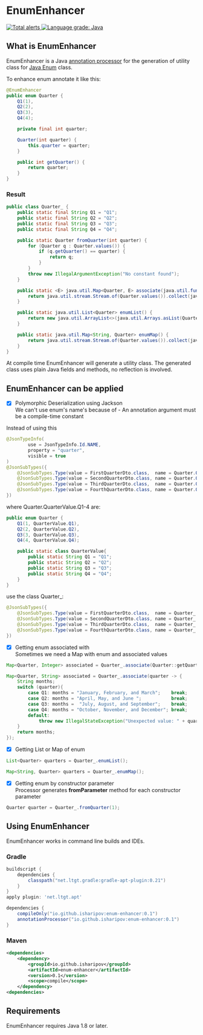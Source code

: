 # EnumEnhancer

<a href="https://lgtm.com/projects/g/iSharipov/enum-enhancer/alerts/">
    <img alt="Total alerts" src="https://img.shields.io/lgtm/alerts/g/iSharipov/enum-enhancer.svg?logo=lgtm&logoWidth=18"/>
</a>
<a href="https://lgtm.com/projects/g/iSharipov/enum-enhancer/context:java">
    <img alt="Language grade: Java" src="https://img.shields.io/lgtm/grade/java/g/iSharipov/enum-enhancer.svg?logo=lgtm&logoWidth=18"/>
</a>

## What is EnumEnhancer

EnumEnhancer is a Java <a href="https://docs.oracle.com/javase/7/docs/technotes/guides/apt/">annotation processor</a> 
for the generation of utility class for <a href="https://docs.oracle.com/javase/tutorial/java/javaOO/enum.html">Java Enum</a> class.

To enhance enum annotate it like this:

```java
@EnumEnhancer
public enum Quarter {
    Q1(1),
    Q2(2),
    Q3(3),
    Q4(4);

    private final int quarter;

    Quarter(int quarter) {
        this.quarter = quarter;
    }

    public int getQuarter() {
        return quarter;
    }
}
```

### Result

```java
public class Quarter_ {
    public static final String Q1 = "Q1";
    public static final String Q2 = "Q2";
    public static final String Q3 = "Q3";
    public static final String Q4 = "Q4";

    public static Quarter fromQuarter(int quarter) {
        for (Quarter q : Quarter.values()) {
            if (q.getQuarter() == quarter) {
                return q;
            }
        }
        throw new IllegalArgumentException("No constant found");
    }

    public static <E> java.util.Map<Quarter, E> associate(java.util.function.Function<Quarter, E> transform) {
        return java.util.stream.Stream.of(Quarter.values()).collect(java.util.stream.Collectors.toMap(quarter -> quarter, transform));
    }

    public static java.util.List<Quarter> enumList() {
        return new java.util.ArrayList<>(java.util.Arrays.asList(Quarter.values()));
    }

    public static java.util.Map<String, Quarter> enumMap() {
        return java.util.stream.Stream.of(Quarter.values()).collect(java.util.stream.Collectors.toMap(Enum::name, quarter -> quarter));
    }
}
```
At compile time EnumEnhancer will generate a utility class. 
The generated class uses plain Java fields and methods, no reflection is involved.

## EnumEnhancer can be applied

- [x] Polymorphic Deserialization using Jackson<br>
We can't use enum's name's because of - An annotation argument must be a compile-time constant

Instead of using this
```java
@JsonTypeInfo(
        use = JsonTypeInfo.Id.NAME,
        property = "quarter",
        visible = true
)
@JsonSubTypes({
    @JsonSubTypes.Type(value = FirstQuarterDto.class,  name = Quarter.QuarterValue.Q1),
    @JsonSubTypes.Type(value = SecondQuarterDto.class, name = Quarter.QuarterValue.Q2),
    @JsonSubTypes.Type(value = ThirdQuarterDto.class,  name = Quarter.QuarterValue.Q3),
    @JsonSubTypes.Type(value = FourthQuarterDto.class, name = Quarter.QuarterValue.Q4)
})
``` 

where Quarter.QuarterValue.Q1-4 are:

```java
public enum Quarter {
    Q1(1, QuarterValue.Q1),
    Q2(2, QuarterValue.Q2),
    Q3(3, QuarterValue.Q3),
    Q4(4, QuarterValue.Q4);

    public static class QuarterValue{
        public static String Q1 = "Q1";
        public static String Q2 = "Q2";
        public static String Q3 = "Q3";
        public static String Q4 = "Q4";
    }
}
```

use the class Quarter_:

```java
@JsonSubTypes({
    @JsonSubTypes.Type(value = FirstQuarterDto.class,  name = Quarter_.Q1),
    @JsonSubTypes.Type(value = SecondQuarterDto.class, name = Quarter_.Q2),
    @JsonSubTypes.Type(value = ThirdQuarterDto.class,  name = Quarter_.Q3),
    @JsonSubTypes.Type(value = FourthQuarterDto.class, name = Quarter_.Q4)
})   
```
- [x] Getting enum associated with<br>
Sometimes we need a Map with enum and associated values

```java
Map<Quarter, Integer> associated = Quarter_.associate(Quarter::getQuarter);
```
```java
Map<Quarter, String> associated = Quarter_.associate(quarter -> {
    String months;
    switch (quarter){
        case Q1: months = "January, February, and March";    break;
        case Q2: months = "April, May, and June ";           break;
        case Q3: months =  "July, August, and September";    break;
        case Q4: months = "October, November, and December"; break;
        default:
            throw new IllegalStateException("Unexpected value: " + quarter);
    }
    return months;
});    
```

- [x] Getting List or Map of enum

```java
List<Quarter> quarters = Quarter_.enumList();
```
```java
Map<String, Quarter> quarters = Quarter_.enumMap();
```

- [x] Getting enum by constructor parameter<br>
Processor generates **fromParameter** method for each constructor parameter
```java
Quarter quarter = Quarter_.fromQuarter(1);
```
## Using EnumEnhancer
EnumEnhancer works in command line builds and IDEs.
### Gradle
```groovy
buildscript {
    dependencies {
        classpath("net.ltgt.gradle:gradle-apt-plugin:0.21")
    }
}     
apply plugin: 'net.ltgt.apt'

dependencies {
    compileOnly("io.github.isharipov:enum-enhancer:0.1")
    annotationProcessor("io.github.isharipov:enum-enhancer:0.1")
}
```
### Maven
```xml
<dependencies>
    <dependency>
        <groupId>io.github.isharipov</groupId>
        <artifactId>enum-enhancer</artifactId>
        <version>0.1</version>
        <scope>compile</scope>
    </dependency>
<dependencies>
```

## Requirements
EnumEnhancer requires Java 1.8 or later.

